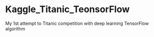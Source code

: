 # Kaggle_Titanic_TeonsorFlow
My 1st attempt to Titanic competition with deep learning TensorFlow algorithm
